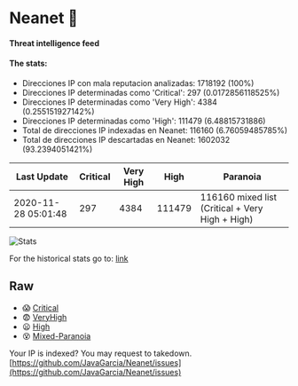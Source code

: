 # Neanet :hocho:
#### Threat intelligence feed
#### The stats:

- Direcciones IP con mala reputacion analizadas: 1718192 (100%)
- Direcciones IP determinadas como 'Critical':  297 (0.0172856118525%)
- Direcciones IP determinadas como 'Very High':  4384 (0.255151927142%)
- Direcciones IP determinadas como 'High':  111479 (6.48815731886)
- Total de direcciones IP indexadas en Neanet:  116160 (6.76059485785%)
- Total de direcciones IP descartadas en Neanet:  1602032 (93.2394051421%)

| Last Update | Critical | Very High | High | Paranoia |
| --- | --- | --- | --- | --- |
| 2020-11-28 05:01:48 | 297 | 4384 | 111479 | 116160 mixed list (Critical + Very High + High)|

![Stats](https://docs.google.com/spreadsheets/d/e/2PACX-1vSnaNMIXVabIpDJjufMlzH7poXnshF3mgd8Is1g9ytUEzVsP5my4Trn8f-xkoLLQ38xpL3HtmUexLo6/pubchart?oid=501124687&format=image)

For the historical stats go to: [link](/stats.csv)
## Raw
- :scream: [Critical](https://raw.githubusercontent.com/JavaGarcia/Neanet/master/blacklists/neanet_critical.txt)
- :fearful: [VeryHigh](https://raw.githubusercontent.com/JavaGarcia/Neanet/master/blacklists/neanet_veryHigh.txtt)
- :frowning: [High](https://raw.githubusercontent.com/JavaGarcia/Neanet/master/blacklists/neanet_high.txt)
- :dizzy_face: [Mixed-Paranoia](https://raw.githubusercontent.com/JavaGarcia/Neanet/master/blacklists/neanet_all.txt)


Your IP is indexed? You may request to takedown. [https://github.com/JavaGarcia/Neanet/issues](https://github.com/JavaGarcia/Neanet/issues)




























































































































































































































































































































































































































































































































































































































































































































































































































































































































































































































































































































































































































































































































































































































































































































































































































































































































































































































































































































































































































































































































































































































































































































































































































































































































































